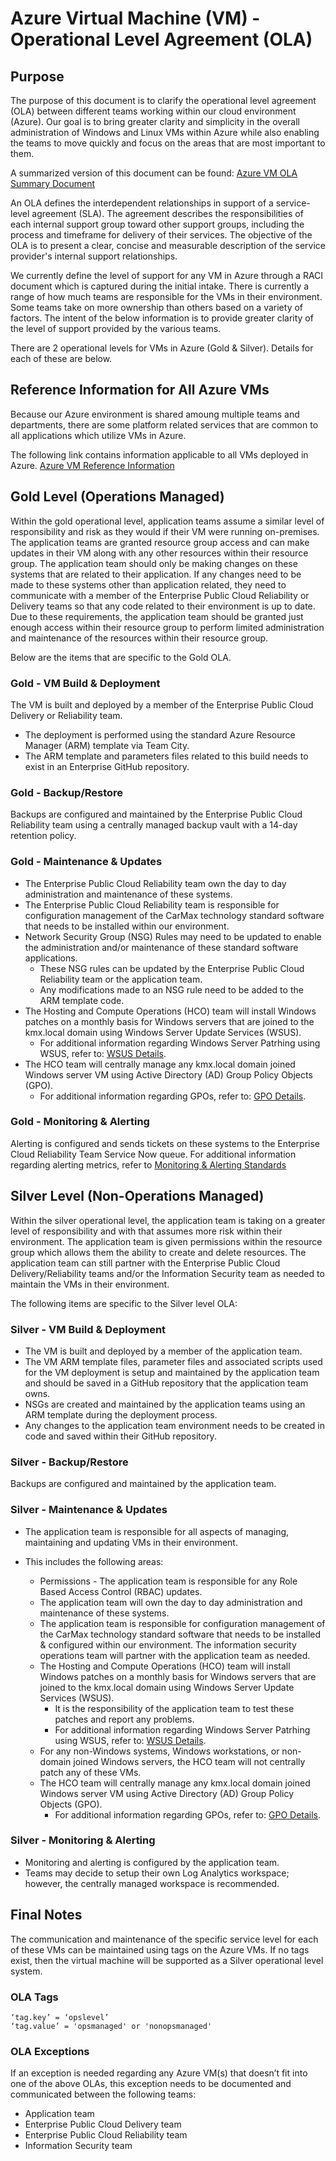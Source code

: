 # Azure Virtual Machine (VM) - Operational Level Agreement (OLA)

## Purpose

The purpose of this document is to clarify the operational level agreement (OLA) between different teams working within our cloud environment (Azure). Our goal is to bring greater clarity and simplicity in the overall administration of Windows and Linux VMs within Azure while also enabling the teams to move quickly and focus on the areas that are most important to them.

A summarized version of this document can be found: [Azure VM OLA Summary Document](/AzureVMs/azvmolasummary.md)

An OLA defines the interdependent relationships in support of a service-level agreement (SLA). The agreement describes the responsibilities of each internal support group toward other support groups, including the process and timeframe for delivery of their services. The objective of the OLA is to present a clear, concise and measurable description of the service provider's internal support relationships.

We currently define the level of support for any VM in Azure through a RACI document which is captured during the initial intake. There is currently a range of how much teams are responsible for the VMs in their environment. Some teams take on more ownership than others based on a variety of factors. The intent of the below information is to provide greater clarity of the level of support provided by the various teams.

There are 2 operational levels for VMs in Azure (Gold & Silver). Details for each of these are below.

## Reference Information for All Azure VMs

Because our Azure environment is shared amoung multiple teams and departments, there are some platform related services that are common to all applications which utilize VMs in Azure.

The following link contains information applicable to all VMs deployed in Azure. [Azure VM Reference Information](/AzureVMs/azvmreferenceinfo.md)

## Gold Level (Operations Managed)

Within the gold operational level, application teams assume a similar level of responsibility and risk as they would if their VM were running on-premises. The application teams are granted resource group access and can make updates in their VM along with any other resources within their resource group. The application team should only be making changes on these systems that are related to their application. If any changes need to be made to these systems other than application related, they need to communicate with a member of the Enterprise Public Cloud Reliability or Delivery teams so that any code related to their environment is up to date. Due to these requirements, the application team should be granted just enough access within their resource group to perform limited administration and maintenance of the resources within their resource group.

Below are the items that are specific to the Gold OLA.

### Gold - VM Build & Deployment

The VM is built and deployed by a member of the Enterprise Public Cloud Delivery or Reliability team.

- The deployment is performed using the standard Azure Resource Manager (ARM) template via Team City.
- The ARM template and parameters files related to this build needs to exist in an Enterprise GitHub repository.

### Gold - Backup/Restore

Backups are configured and maintained by the Enterprise Public Cloud Reliability team using a centrally managed backup vault with a 14-day retention policy.

### Gold - Maintenance & Updates

- The Enterprise Public Cloud Reliability team own the day to day administration and maintenance of these systems.
- The Enterprise Public Cloud Reliability team is responsible for configuration management of the CarMax technology standard software that needs to be installed within our environment.
- Network Security Group (NSG) Rules may need to be updated to enable the administration and/or maintenance of these standard software applications.
  - These NSG rules can be updated by the Enterprise Public Cloud Reliability team or the application team.
  - Any modifications made to an NSG rule need to be added to the ARM template code.
- The Hosting and Compute Operations (HCO) team will install Windows patches on a monthly basis for Windows servers that are joined to the kmx.local domain using Windows Server Update Services (WSUS).
  - For additional information regarding Windows Server Patrhing using WSUS, refer to: [WSUS Details](/AzureVMs/azvmwsus.md).
- The HCO team will centrally manage any kmx.local domain joined Windows server VM using Active Directory (AD) Group Policy Objects (GPO).
  - For additional information regarding GPOs, refer to: [GPO Details](/AzureVMs/azvmgrouppolicy.md).

### Gold - Monitoring & Alerting

Alerting is configured and sends tickets on these systems to the Enterprise Cloud Reliability Team Service Now queue.
For additional information regarding alerting metrics, refer to [Monitoring & Alerting Standards](/AzureVMs/azmonitoringstandards.md)

## Silver Level (Non-Operations Managed)

Within the silver operational level, the application team is taking on a greater level of responsibility and with that assumes more risk within their environment. The application team is given permissions within the resource group which allows them the ability to create and delete resources. The application team can still partner with the Enterprise Public Cloud Delivery/Reliability teams and/or the Information Security team as needed to maintain the VMs in their environment.

The following items are specific to the Silver level OLA:

### Silver - VM Build & Deployment

- The VM is built and deployed by a member of the application team.
- The VM ARM template files, parameter files and associated scripts used for the VM deployment is setup and maintained by the application team and should be saved in a GitHub repository that the application team owns.
- NSGs are created and maintained by the application teams using an ARM template during the deployment process.
- Any changes to the application team environment needs to be created in code and saved within their GitHub repository.

### Silver - Backup/Restore

Backups are configured and maintained by the application team.

### Silver - Maintenance & Updates

- The application team is responsible for all aspects of managing, maintaining and updating VMs in their environment.

- This includes the following areas:
  - Permissions - The application team is responsible for any Role Based Access Control (RBAC) updates.
  - The application team will own the day to day administration and maintenance of these systems.
  - The application team is responsible for configuration management of the CarMax technology standard software that needs to be installed & configured within our environment. The information security operations team will partner with the application team as needed.
  - The Hosting and Compute Operations (HCO) team will install Windows patches on a monthly basis for Windows servers that are joined to the kmx.local domain using Windows Server Update Services (WSUS).
    - It is the responsibility of the application team to test these patches and report any problems.
    - For additional information regarding Windows Server Patrhing using WSUS, refer to: [WSUS Details](/AzureVMs/azvmwsus.md).
  - For any non-Windows systems, Windows workstations, or non-domain joined Windows servers, the HCO team will not centrally patch any of these VMs.
  - The HCO team will centrally manage any kmx.local domain joined Windows server VM using Active Directory (AD) Group Policy Objects (GPO).
    - For additional information regarding GPOs, refer to: [GPO Details](/AzureVMs/azvmgrouppolicy.md).

### Silver - Monitoring & Alerting

- Monitoring and alerting is configured by the application team.
- Teams may decide to setup their own Log Analytics workspace; however, the centrally managed workspace is recommended.

## Final Notes

The communication and maintenance of the specific service level for each of these VMs can be maintained using tags on the Azure VMs. If no tags exist, then the virtual machine will be supported as a Silver operational level system.

### OLA Tags

    ‘tag.key’ = ‘opslevel’
    ‘tag.value’ = 'opsmanaged' or 'nonopsmanaged'

### OLA Exceptions

If an exception is needed regarding any Azure VM(s) that doesn’t fit into one of the above OLAs, this exception needs to be documented and communicated between the following teams:

- Application team
- Enterprise Public Cloud Delivery team
- Enterprise Public Cloud Reliability team
- Information Security team
